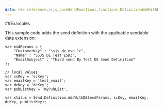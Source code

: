 ```yaml
---
data: <%= reference.ssjs_coreSendFunctions.functions.DefinitionAddWithDE %>
---
```


##Examples

This sample code adds the send definition with the applicable sendable data extension:
```
var esdParams = {
    "CustomerKey" : "ssjs_de_esd_1c",
    "Name" : "SSJS DE Test ESD3",
    "EmailSubject" : "Third send By Test DE Send Definition"
};

// local values
var scKey = 'scKey';
var emailKey = 'test_email';
var deKey = 'deKey';
var pubListKey = 'myPubList';

var status = Send.Definition.AddWithDE(esdParams, scKey, emailKey, deKey, pubListKey);
```
